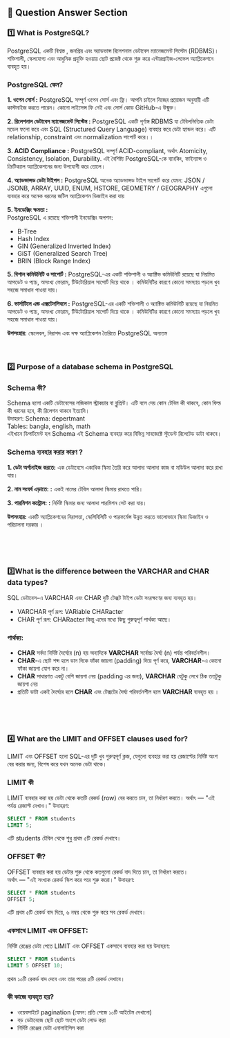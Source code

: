 ## **📂 Question Answer Section**

### 1️⃣ **What is PostgreSQL?**
PostgreSQL একটি বিশ্বস্ত , জনপ্রিয় এবং অ্যাডভান্স রিলেশনাল ডেটাবেস ম্যানেজমেন্ট সিস্টেম (RDBMS)।
শক্তিশালী, স্কেলযোগ্য এবং আধুনিক প্রযুক্তি হওয়ায় ছোট প্রজেক্ট থেকে শুরু করে এন্টারপ্রাইজ-লেভেল অ্যাপ্লিকেশনে ব্যবহৃত হয়।
###  **PostgreSQL কেন?**
**1. ওপেন সোর্স :** 
PostgreSQL সম্পূর্ণ ওপেন সোর্স এবং ফ্রি। আপনি চাইলে নিজের প্রয়োজন অনুযায়ী এটি কাস্টমাইজ করতে পারেন। কোনো লাইসেন্স ফি নেই এবং সোর্স কোড GitHub-এ উন্মুক্ত।

**2. রিলেশনাল ডেটাবেস ম্যানেজমেন্ট সিস্টেম :** 
PostgreSQL একটি পূর্ণাঙ্গ RDBMS যা টেবিলভিত্তিক ডেটা মডেল ফলো করে এবং SQL (Structured Query Language) ব্যবহার করে ডেটা হ্যান্ডল করে। এটি relationship, constraint এবং normalization সাপোর্ট করে।।

**3. ACID Compliance :** 
PostgreSQL সম্পূর্ণ ACID-compliant, অর্থাৎ Atomicity, Consistency, Isolation, Durability. এই বৈশিষ্ট্য PostgreSQL-কে ব্যাংকিং, ফাইন্যান্স ও ক্রিটিক্যাল অ্যাপ্লিকেশনের জন্য উপযোগী করে তোলে।

**4. অ্যাডভান্সড ডেটা টাইপস :** 
PostgreSQL অনেক অ্যাডভান্সড টাইপ সাপোর্ট করে যেমন: JSON / JSONB, ARRAY, UUID, ENUM, HSTORE, GEOMETRY / GEOGRAPHY এগুলো ব্যবহার করে অনেক ধরনের জটিল অ্যাপ্লিকেশন ডিজাইন করা যায়

**5. ইনডেক্সিং ক্ষমতা :**  
PostgreSQL এ রয়েছে শক্তিশালী ইনডেক্সিং অপশন:
* B-Tree
* Hash Index
* GIN (Generalized Inverted Index)
* GiST (Generalized Search Tree)
* BRIN (Block Range Index)

**5. বিশাল কমিউনিটি ও সাপোর্ট :** 
PostgreSQL-এর একটি শক্তিশালী ও অ্যাক্টিভ কমিউনিটি রয়েছে যা নিয়মিত আপডেট ও প্যাচ, অসংখ্য ফোরাম, টিউটোরিয়াল সাপোর্ট  দিয়ে থাকে । কমিউনিটির কারণে কোনো সমস্যায় পড়লে খুব সহজে সমাধান পাওয়া যায়।

**6. ভার্সাটিলে এন্ড এক্সটেনসিবলে :** 
PostgreSQL-এর একটি শক্তিশালী ও অ্যাক্টিভ কমিউনিটি রয়েছে যা নিয়মিত আপডেট ও প্যাচ, অসংখ্য ফোরাম, টিউটোরিয়াল সাপোর্ট  দিয়ে থাকে । কমিউনিটির কারণে কোনো সমস্যায় পড়লে খুব সহজে সমাধান পাওয়া যায়।

**উপসংহার:**  স্কেলেবল, নিরাপদ এবং দক্ষ অ্যাপ্লিকেশন তৈরিতে PostgreSQL অন্যতম 
<br>
<br>
<br>
### 2️⃣ **Purpose of a database schema in PostgreSQL**
###  **Schema কী?**
Schema হলো একটি ডেটাবেসের লজিকাল স্ট্রাকচার বা ব্লুপ্রিন্ট। এটি বলে দেয় কোন টেবিল কী থাকবে, কোন ফিল্ড কী ধরনের হবে, কী রিলেশন থাকবে ইত্যাদি।  
উদাহরণ:
Schema: depertmant  
Tables: bangla, english, math  
এইখানে ডিপার্টমেন্ট হল Schema এই Schema ব্যবহার করে বিভিন্ন সাবজেক্টে স্টুডেন্ট  রিলেটেড ডাটা থাকবে।

### **Schema ব্যবহার করার কারণ ?**
**1. ডেটা অর্গানাইজ করতে:** 
এক ডেটাবেসে একাধিক স্কিমা তৈরি করে আলাদা আলাদা কাজ বা মডিউল আলাদা করে রাখা যায়।

**2. নাম সংঘর্ষ এড়াতে: :** 
একই নামের টেবিল আলাদা স্কিমায় রাখতে পারি।

**3. পারমিশন কন্ট্রোল: :** 
নির্দিষ্ট স্কিমার জন্য আলাদা পারমিশন সেট করা যায়।

**উপসংহার:** একটি অ্যাপ্লিকেশনের নিরাপত্তা, স্কেলিবিলিটি ও পারফর্মেন্স উন্নত করতে ভালোভাবে স্কিমা ডিজাইন ও পরিচালনা দরকার ।

<br>
<br>
<br>

### 3️⃣**What is the difference between the VARCHAR and CHAR data types?**
SQL ডেটাবেস-এ VARCHAR এবং CHAR দুটি টেক্সট টাইপ ডেটা সংরক্ষণের জন্য ব্যবহৃত হয়।  
- VARCHAR পূর্ণ রূপ: VARiable CHARacter  
- CHAR পূর্ণ রূপ: CHARacter
কিন্তু এদের মধ্যে কিছু গুরুত্বপূর্ণ পার্থক্য আছে।

###  **পার্থক্য:**
- **CHAR** সর্বদা নির্দিষ্ট দৈর্ঘ্যের (n) হয় অন্যদিকে **VARCHAR** সর্বোচ্চ দৈর্ঘ্য (n) পর্যন্ত পরিবর্তনশীল।
- **CHAR**-এ ছোট শব্দ হলে ডান দিকে ফাঁকা জায়গা (padding) দিয়ে পূর্ণ করে, **VARCHAR**-এ কোনো ফাঁকা জায়গা যোগ করে না।
- **CHAR** সাধারণত একটু বেশি জায়গা নেয় (padding এর জন্য), **VARCHAR** যেটুকু লেখে ঠিক ততটুকু জায়গা নেয়
- প্রতিটি ডাটা একই দৈর্ঘ্যের হলে **CHAR**  এবং টেক্সটের দৈর্ঘ্য পরিবর্তনশীল হলে **VARCHAR** ব্যবহৃত হয় ।

<br>
<br>
<br>

### 4️⃣ **What are the LIMIT and OFFSET clauses used for?**
LIMIT এবং OFFSET হলো SQL-এর দুটি খুব গুরুত্বপূর্ণ ক্লজ, যেগুলো ব্যবহার করা হয় রেজাল্টের নির্দিষ্ট অংশ বের করার জন্য, বিশেষ করে যখন অনেক ডেটা থাকে।

### **LIMIT কী**  
LIMIT ব্যবহার করা হয় ডেটা থেকে কতটি রেকর্ড (row) বের করতে চান, তা নির্ধারণ করতে।
অর্থাৎ — "এই পর্যন্ত রেজাল্ট দেখাও।"
উদাহরণ:
```sql
SELECT * FROM students
LIMIT 5;
```
এটি students টেবিল থেকে শুধু প্রথম ৫টি রেকর্ড দেখাবে।

### **OFFSET কী?**  
OFFSET ব্যবহার করা হয় ডেটার শুরু থেকে কতগুলো রেকর্ড বাদ দিতে চান, তা নির্ধারণ করতে।  
অর্থাৎ — "এই সংখ্যক রেকর্ড স্কিপ করে পরে শুরু করো।"
উদাহরণ:
```sql
SELECT * FROM students
OFFSET 5;
```
এটি প্রথম ৫টি রেকর্ড বাদ দিয়ে, ৬ নম্বর থেকে শুরু করে সব রেকর্ড দেখাবে।

### **একসাথে LIMIT এবং OFFSET:**  
নির্দিষ্ট রেঞ্জের ডেটা পেতে LIMIT এবং OFFSET একসাথে ব্যবহার করা হয় 
উদাহরণ:
```sql
SELECT * FROM students
LIMIT 5 OFFSET 10;
```
প্রথম ১০টি রেকর্ড বাদ দেবে এবং তার পরের ৫টি রেকর্ড দেখাবে।

### **কী কাজে ব্যবহৃত হয়?** 
- ওয়েবসাইটে pagination (যেমন: প্রতি পেজে ১০টি আইটেম দেখানো)
- বড় ডেটাবেজে ছোট ছোট অংশে ডেটা লোড করা
- নির্দিষ্ট রেঞ্জের ডেটা এনালাইসিস করা























